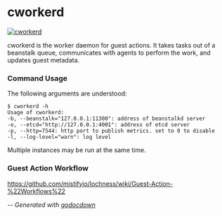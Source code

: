 # cworkerd

[![cworkerd](https://godoc.org/github.com/mistifyio/lochness/cmd/cworkerd?status.png)](https://godoc.org/github.com/mistifyio/lochness/cmd/cworkerd)

cworkerd is the worker daemon for guest actions. It takes tasks out of a beanstalk
queue, communicates with agents to perform the work, and updates guest metadata.


### Command Usage

The following arguments are understood:

    $ cworkerd -h
    Usage of cworkerd:
    -b, --beanstalk="127.0.0.1:11300": address of beanstalkd server
    -e, --etcd="http://127.0.0.1:4001": address of etcd server
    -p, --http=7544: http port to publish metrics. set to 0 to disable
    -l, --log-level="warn": log level

Multiple instances may be run at the same time.

### Guest Action Workflow
https://github.com/mistifyio/lochness/wiki/Guest-Action-%22Workflows%22


--
*Generated with [godocdown](https://github.com/robertkrimen/godocdown)*
